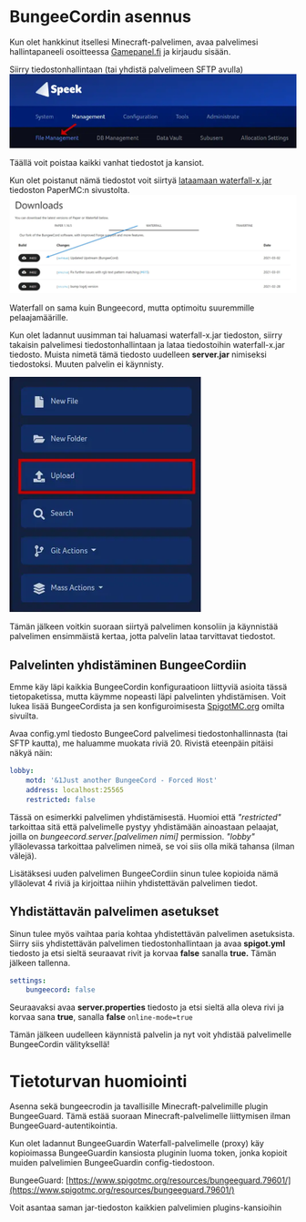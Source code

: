 # BungeeCordin asennus​
Kun olet hankkinut itsellesi Minecraft-palvelimen, avaa palvelimesi hallintapaneeli osoitteessa [Gamepanel.fi](https://gamepanel.fi/) ja kirjaudu sisään.

Siirry tiedostonhallintaan (tai yhdistä palvelimeen SFTP avulla)
![](/assets/docs/img/crisp/13filemanager_xma422.webp)


Täällä voit poistaa kaikki vanhat tiedostot ja kansiot.

Kun olet poistanut nämä tiedostot voit siirtyä [lataamaan waterfall-x.jar](https://papermc.io/downloads#Waterfall) tiedoston PaperMC:n sivustolta.
![](/assets/docs/img/crisp/14waterfall-download_1lsqpwd.webp)

Waterfall on sama kuin Bungeecord, mutta optimoitu suuremmille pelaajamäärille.

Kun olet ladannut uusimman tai haluamasi waterfall-x.jar tiedoston, siirry takaisin palvelimesi tiedostonhallintaan ja lataa tiedostoihin waterfall-x.jar tiedosto. Muista nimetä tämä tiedosto uudelleen **server.jar** nimiseksi tiedostoksi. Muuten palvelin ei käynnisty.

![](/assets/docs/img/crisp/15upload_jl5854.webp)

Tämän jälkeen voitkin suoraan siirtyä palvelimen konsoliin ja käynnistää palvelimen ensimmäistä kertaa, jotta palvelin lataa tarvittavat tiedostot.

## Palvelinten yhdistäminen BungeeCordiin​
Emme käy läpi kaikkia BungeeCordin konfiguraatioon liittyviä asioita tässä tietopaketissa, mutta käymme nopeasti läpi palvelinten yhdistämisen. Voit lukea lisää BungeeCordista ja sen konfiguroimisesta [SpigotMC.org](https://www.spigotmc.org/wiki/bungeecord-configuration-guide/) omilta sivuilta.

Avaa config.yml tiedosto BungeeCord palvelimesi tiedostonhallinnasta (tai SFTP kautta), me haluamme muokata riviä 20. Rivistä eteenpäin pitäisi näkyä näin:

```yaml
lobby:
    motd: '&1Just another BungeeCord - Forced Host'
    address: localhost:25565
    restricted: false
```

Tässä on esimerkki palvelimen yhdistämisestä. Huomioi että _"restricted"_ tarkoittaa sitä että palvelimelle pystyy yhdistämään ainoastaan pelaajat, joilla on _bungeecord.server.[palvelimen nimi]_ permission. _"lobby"_ ylläolevassa tarkoittaa palvelimen nimeä, se voi siis olla mikä tahansa (ilman välejä).

Lisätäksesi uuden palvelimen BungeeCordiin sinun tulee kopioida nämä ylläolevat 4 riviä ja kirjoittaa niihin yhdistettävän palvelimen tiedot.

## Yhdistättavän palvelimen asetukset​
Sinun tulee myös vaihtaa paria kohtaa yhdistettävän palvelimen asetuksista. Siirry siis yhdistettävän palvelimen tiedostonhallintaan ja avaa **spigot.yml** tiedosto ja etsi sieltä seuraavat rivit ja korvaa **false** sanalla **true.** Tämän jälkeen tallenna.
```yaml
settings:
    bungeecord: false
```


Seuraavaksi avaa **server.properties** tiedosto ja etsi sieltä alla oleva rivi ja korvaa sana **true**, sanalla **false**
```online-mode=true```

Tämän jälkeen uudelleen käynnistä palvelin ja nyt voit yhdistää palvelimelle BungeeCordin välityksellä!

# Tietoturvan huomiointi​

Asenna sekä bungeecrodin ja tavallisille Minecraft-palvelimille plugin BungeeGuard. Tämä estää suoraan Minecraft-palvelimelle liittymisen ilman BungeeGuard-autentikointia.

Kun olet ladannut BungeeGuardin Waterfall-palvelimelle (proxy) käy kopioimassa BungeeGuardin kansiosta pluginin luoma token, jonka kopioit muiden palvelimien BungeeGuardin config-tiedostoon.

BungeeGuard: [https://www.spigotmc.org/resources/bungeeguard.79601/](https://www.spigotmc.org/resources/bungeeguard.79601/)

Voit asantaa saman jar-tiedoston kaikkien palvelimien plugins-kansioihin
